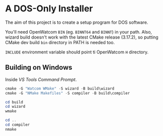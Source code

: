 A DOS-Only Installer
===================

The aim of this project is to create a setup program for DOS software.

You'll need OpenWatcom `BIN` (eg. `BINNT64` and `BINNT`) in your path. Also, wizard build doesn't work with the latest CMake release (3.17.2), so putting CMake dev build `bin` directory in PATH is needed too.

`INCLUDE` environment variable should point ti OpenWatcom `H` directory.

Building on Windows
------------------
Inside *VS Tools Command Prompt*.

```powershell
cmake -G "Watcom WMake" -S wizard -B build\wizard
cmake -G "NMake Makefiles" -S compiler -B build\compiler

cd build
cd wizard
wmake

cd ..
cd compiler
nmake
```
